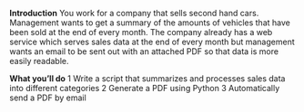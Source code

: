 **Introduction**
You work for a company that sells second hand cars. Management wants to get a summary of the amounts of vehicles that have been sold at the end of every month. The company already has a web service which serves sales data at the end of every month but management wants an email to be sent out with an attached PDF so that data is more easily readable.

**What you’ll do**
1 Write a script that summarizes and processes sales data into different categories
2 Generate a PDF using Python
3 Automatically send a PDF by email 